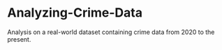 # Analyzing-Crime-Data
Analysis on a real-world dataset containing crime data from 2020 to the present. 

[Code]: https://drive.google.com/file/d/1kHo3LH56hn3E99EXWmXRypvOBLnJgCjm/view?usp=sharing
